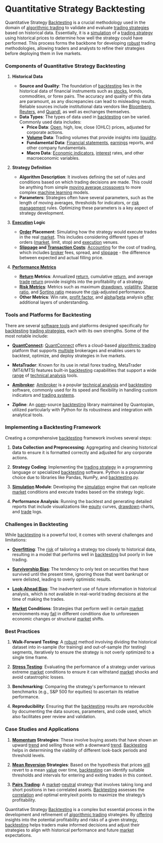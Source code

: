 # Quantitative Strategy Backtesting

Quantitative Strategy [Backtesting](../b/backtesting.md) is a crucial methodology used in the domain of [algorithmic trading](../a/algorithmic_trading.md) to validate and evaluate [trading strategies](../t/trading_strategies.md) based on historical data. Essentially, it is a [simulation](../s/simulation_in_trading.md) of a [trading strategy](../t/trading_strategy.md) using historical prices to determine how well the strategy could have performed. This process forms the backbone for developing [robust](../r/robust.md) trading methodologies, allowing traders and analysts to refine their strategies before deploying them in live markets.

### Components of Quantitative Strategy Backtesting

1. **Historical Data**
   - **Source and Quality**: The foundation of [backtesting](../b/backtesting.md) lies in the historical data of financial instruments such as [stocks](../s/stock.md), bonds, commodities, or forex pairs. The accuracy and quality of this data are paramount, as any discrepancies can lead to misleading results. Reliable sources include institutional data vendors like [Bloomberg](../b/bloomberg.md), [Reuters](../r/reuters.md), and [Quandl](../q/quandl.md), as well as exchanges themselves.
   - **Data Types**: The types of data used in [backtesting](../b/backtesting.md) can be varied. Commonly used data includes:
     - **Price Data**: [Open](../o/open.md), high, low, close (OHLC) prices, adjusted for corporate actions.
     - **[Volume](../v/volume.md) Data**: Trading volumes that provide insights into [liquidity](../l/liquidity.md).
     - **Fundamental Data**: [Financial statements](../f/financial_statements.md), [earnings](../e/earnings.md) reports, and other company fundamentals.
     - **Macro Data**: [Economic indicators](../e/economic_indicators.md), [interest](../i/interest.md) rates, and other macroeconomic variables.

2. **Strategy Definition**
   - **Algorithm Description**: It involves defining the set of rules and conditions based on which trading decisions are made. This could be anything from simple [moving average crossovers](../m/moving_average_crossovers.md) to more complex [machine learning](../m/machine_learning.md) models.
   - **Parameters**: Strategies often have several parameters, such as the length of moving averages, thresholds for indicators, or [risk management](../r/risk_management.md) rules. Optimizing these parameters is a key aspect of strategy development.

3. **[Execution](../e/execution.md) Logic**
   - **[Order](../o/order.md) Placement**: Simulating how the strategy would execute trades in the real [market](../m/market.md). This includes considering different types of orders ([market](../m/market.md), limit, stop) and [execution](../e/execution.md) venues.
   - **[Slippage](../s/slippage.md) and [Transaction Costs](../t/transaction_costs.md)**: [Accounting](../a/accounting.md) for the cost of trading, which includes [broker](../b/broker.md) fees, spread, and [slippage](../s/slippage.md) - the difference between expected and actual filling price.

4. **[Performance Metrics](../p/performance_metrics.md)**
   - **[Return](../r/return.md) Metrics**: Annualized [return](../r/return.md), cumulative [return](../r/return.md), and average [trade](../t/trade.md) [return](../r/return.md) provide insights into the profitability of a strategy.
   - **[Risk Metrics](../r/risk_metrics.md)**: Metrics such as maximum [drawdown](../d/drawdown.md), [volatility](../v/volatility.md), [Sharpe ratio](../s/sharpe_ratio.md), and [Sortino ratio](../s/sortino_ratio.md) measure the [risk](../r/risk.md)-adjusted performance.
   - **Other Metrics**: Win rate, [profit factor](../p/profit_factor.md), and [alpha](../a/alpha.md)/[beta](../b/beta.md) analysis [offer](../o/offer.md) additional layers of understanding.

### Tools and Platforms for Backtesting

There are several [software tools](../s/software_tools_for_trading.md) and platforms designed specifically for [backtesting](../b/backtesting.md) [trading strategies](../t/trading_strategies.md), each with its own strengths. Some of the most notable include:

- **[QuantConnect](../q/quantconnect.md)**: [QuantConnect](https://www.quantconnect.com/) offers a cloud-based [algorithmic trading](../a/algorithmic_trading.md) platform that supports [multiple](../m/multiple.md) brokerages and enables users to backtest, optimize, and deploy strategies in live markets.
  
- **MetaTrader**: Known for its use in retail forex trading, MetaTrader (MT4/MT5) features built-in [backtesting](../b/backtesting.md) capabilities that support a wide [range](../r/range.md) of [technical analysis](../t/technical_analysis.md) tools.
  
- **[Amibroker](../a/amibroker.md)**: [Amibroker](../a/amibroker.md) is a popular [technical analysis](../t/technical_analysis.md) and [backtesting](../b/backtesting.md) software, commonly used for its speed and flexibility in handling custom indicators and [trading systems](../t/trading_systems.md).
  
- **Zipline**: An [open](../o/open.md)-source [backtesting](../b/backtesting.md) library maintained by Quantopian, utilized particularly with Python for its robustness and integration with analytical tools.

### Implementing a Backtesting Framework

Creating a comprehensive [backtesting](../b/backtesting.md) framework involves several steps:

1. **Data Collection and Preprocessing**: Aggregating and cleaning historical data to ensure it is formatted correctly and adjusted for any corporate actions.
   
2. **Strategy Coding**: Implementing the [trading strategy](../t/trading_strategy.md) in a programming language or specialized [backtesting](../b/backtesting.md) software. Python is a popular choice due to libraries like Pandas, NumPy, and [backtesting](../b/backtesting.md).py.
   
3. **[Simulation](../s/simulation_in_trading.md) Module**: Developing the [simulation](../s/simulation_in_trading.md) engine that can replicate [market](../m/market.md) conditions and execute trades based on the strategy logic.
  
4. **Performance Analysis**: Running the backtest and generating detailed reports that include visualizations like [equity](../e/equity.md) curves, [drawdown](../d/drawdown.md) charts, and [trade](../t/trade.md) logs.

### Challenges in Backtesting

While [backtesting](../b/backtesting.md) is a powerful tool, it comes with several challenges and limitations:

- **[Overfitting](../o/overfitting.md)**: The [risk](../r/risk.md) of tailoring a strategy too closely to historical data, resulting in a model that performs well in [backtesting](../b/backtesting.md) but poorly in live trading.
  
- **[Survivorship Bias](../s/survivorship_bias.md)**: The tendency to only test on securities that have survived until the present time, ignoring those that went bankrupt or were delisted, leading to overly optimistic results.
  
- **[Look-Ahead Bias](../l/look-ahead_bias.md)**: The inadvertent use of future information in historical analysis, which is not available in real-world trading decisions at the time of making the trades.
  
- **[Market](../m/market.md) Conditions**: Strategies that perform well in certain [market](../m/market.md) environments may [fail](../f/fail.md) in different conditions due to unforeseen economic changes or structural [market](../m/market.md) shifts.

### Best Practices

1. **Walk-Forward Testing**: A [robust](../r/robust.md) method involving dividing the historical dataset into in-sample (for training) and out-of-sample (for testing) segments, iteratively to ensure the strategy is not overly optimized to a single time frame.
  
2. **[Stress Testing](../s/stress_testing_in_trading.md)**: Evaluating the performance of a strategy under various extreme [market](../m/market.md) conditions to ensure it can withstand [market](../m/market.md) shocks and avoid catastrophic losses.
  
3. **Benchmarking**: Comparing the strategy's performance to relevant benchmarks (e.g., S&P 500 for equities) to ascertain its relative performance.
  
4. **Reproducibility**: Ensuring that the [backtesting](../b/backtesting.md) results are reproducible by documenting the data sources, parameters, and code used, which also facilitates peer review and validation.

### Case Studies and Applications

1. **[Momentum](../m/momentum.md) Strategies**: These involve buying assets that have shown an upward [trend](../t/trend.md) and selling those with a downward [trend](../t/trend.md). [Backtesting](../b/backtesting.md) helps in determining the viability of different look-back periods and threshold levels.
  
2. **[Mean Reversion](../m/mean_reversion.md) Strategies**: Based on the hypothesis that prices [will](../w/will.md) revert to a mean [value](../v/value.md) over time, [backtesting](../b/backtesting.md) can identify suitable thresholds and intervals for entering and exiting trades in this context.
  
3. **[Pairs Trading](../p/pairs_trading.md)**: A [market](../m/market.md)-[neutral](../n/neutral.md) strategy that involves taking long and short positions in two correlated assets. [Backtesting](../b/backtesting.md) assesses the [correlation](../c/correlation.md) and optimal entry/exit points to maximize the strategy’s profitability.

Quantitative Strategy [Backtesting](../b/backtesting.md) is a complex but essential process in the development and refinement of [algorithmic trading](../a/algorithmic_trading.md) strategies. By [offering](../o/offering.md) insights into the potential profitability and risks of a given strategy, [backtesting](../b/backtesting.md) helps traders make informed decisions and adjust their strategies to align with historical performance and future [market](../m/market.md) expectations.